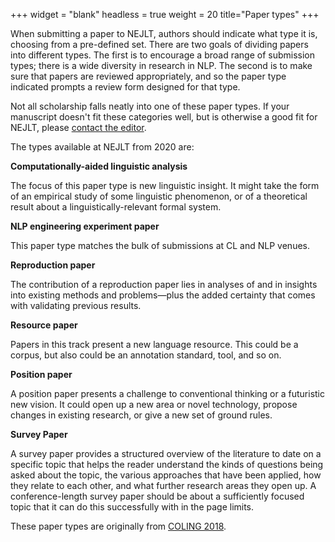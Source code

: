 +++
widget = "blank"
headless = true
weight = 20
title="Paper types"
+++

When submitting a paper to NEJLT, authors should indicate what type it is, choosing from a pre-defined set. There are two goals of dividing papers into different types. The first is to encourage a broad range of submission types; there is a wide diversity in research in NLP. The second is to make sure that papers are reviewed appropriately, and so the paper type indicated prompts a  review form designed for that type.

Not all scholarship falls neatly into one of these paper types. If your manuscript doesn't fit these categories well, but is otherwise a good fit for NEJLT, please [contact the editor](https://www.nejlt.org/contact/).

The types available at NEJLT from 2020 are:

**Computationally-aided linguistic analysis**

The focus of this paper type is new linguistic insight. It might take the form of an empirical study of some linguistic phenomenon, or of a theoretical result about a linguistically-relevant formal system.

**NLP engineering experiment paper**

This paper type matches the bulk of submissions at CL and NLP venues.

**Reproduction paper**

The contribution of a reproduction paper lies in analyses of and in insights into existing methods and problems—plus the added certainty that comes with validating previous results.

**Resource paper**

Papers in this track present a new language resource. This could be a corpus, but also could be an annotation standard, tool, and so on.

**Position paper**

A position paper presents a challenge to conventional thinking or a futuristic new vision. It could open up a new area or novel technology, propose changes in existing research, or give a new set of ground rules.

**Survey Paper**

A survey paper provides a structured overview of the literature to date on a specific topic that helps the reader understand the kinds of questions being asked about the topic, the various approaches that have been applied, how they relate to each other, and what further research areas they open up. A conference-length survey paper should be about a sufficiently focused topic that it can do this successfully with in the page limits.


These paper types are originally from [COLING 2018](http://coling2018.org/paper-types/). 
